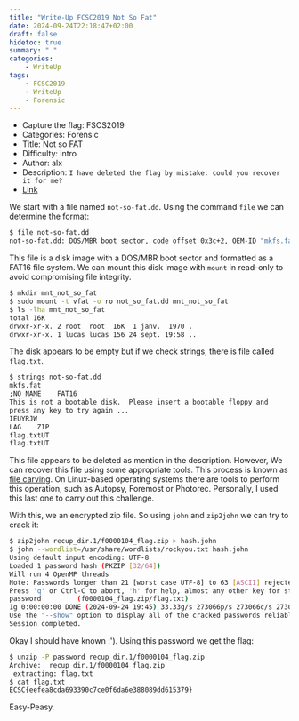 ```yaml
---
title: "Write-Up FCSC2019 Not So Fat"
date: 2024-09-24T22:18:47+02:00
draft: false
hidetoc: true
summary: " "
categories: 
    - WriteUp
tags:
    - FCSC2019
    - WriteUp
    - Forensic
---
```


- Capture the flag: FSCS2019
- Categories: Forensic
- Title: Not so FAT
- Difficulty: intro
- Author: alx
- Description: `I have deleted the flag by mistake: could you recover it for me?`
- [Link](https://hackropole.fr/en/challenges/forensics/fcsc2019-forensics-not-so-fat/)

We start with a file named `not-so-fat.dd`. Using the command `file` we can determine the format:

```bash
$ file not-so-fat.dd 
not-so-fat.dd: DOS/MBR boot sector, code offset 0x3c+2, OEM-ID "mkfs.fat", sectors/cluster 4, reserved sectors 4, root entries 512, sectors 32768 (volumes <=32 MB), Media descriptor 0xf8, sectors/FAT 32, sectors/track 32, heads 64, serial number 0x3be84c04, unlabeled, FAT (16 bit)
```

This file is a disk image with a DOS/MBR boot sector and formatted as a FAT16 file system. We can mount this disk image with `mount` in read-only to avoid compromising file integrity.

```bash
$ mkdir mnt_not_so_fat
$ sudo mount -t vfat -o ro not_so_fat.dd mnt_not_so_fat
$ ls -lha mnt_not_so_fat
total 16K
drwxr-xr-x. 2 root  root  16K  1 janv.  1970 .
drwxr-xr-x. 1 lucas lucas 156 24 sept. 19:58 ..
```

The disk appears to be empty but if we check strings, there is file called `flag.txt`.

```bash
$ strings not-so-fat.dd 
mkfs.fat
;NO NAME    FAT16   
This is not a bootable disk.  Please insert a bootable floppy and
press any key to try again ... 
IEUYRJW    
LAG    ZIP 
flag.txtUT
flag.txtUT
```

This file appears to be deleted as mention in the description. However,  We can recover this file using some appropriate tools. This process is known as [file carving](https://en.wikipedia.org/wiki/File_carving). On Linux-based operating systems there are tools to perform this operation, such as Autopsy, Foremost or Photorec. Personally, I used this last one to carry out this challenge.

With this, we an encrypted zip file. So using `john` and `zip2john` we can try to crack it:

```bash
$ zip2john recup_dir.1/f0000104_flag.zip > hash.john
$ john --wordlist=/usr/share/wordlists/rockyou.txt hash.john 
Using default input encoding: UTF-8
Loaded 1 password hash (PKZIP [32/64])
Will run 4 OpenMP threads
Note: Passwords longer than 21 [worst case UTF-8] to 63 [ASCII] rejected
Press 'q' or Ctrl-C to abort, 'h' for help, almost any other key for status
password         (f0000104_flag.zip/flag.txt)     
1g 0:00:00:00 DONE (2024-09-24 19:45) 33.33g/s 273066p/s 273066c/s 273066C/s 123456..total90
Use the "--show" option to display all of the cracked passwords reliably
Session completed. 
```

Okay I should have known :'). Using this password we get the flag:

```bash
$ unzip -P password recup_dir.1/f0000104_flag.zip 
Archive:  recup_dir.1/f0000104_flag.zip
 extracting: flag.txt 
$ cat flag.txt
ECSC{eefea8cda693390c7ce0f6da6e388089dd615379}
```

Easy-Peasy.